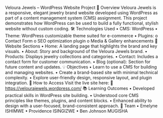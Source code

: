 Veloura Jewels – WordPress Website Project
📖 Overview
Veloura Jewels is a responsive, elegant jewelry brand website developed using WordPress as part of a content management system (CMS) assignment. This project demonstrates how WordPress can be used to build a fully functional, stylish website without custom coding.
🛠️ Technologies Used
•	CMS: WordPress
•	Theme: WordPress customizable theme suited for e-commerce
•	Plugins:
o	Contact Form
o	SEO optimization plugin
o	Media & Gallery enhancements
🎨 Website Sections
•	Home: A landing page that highlights the brand and key visuals.
•	About: Story and background of the Veloura Jewels brand.
•	Products: Displays jewelry collections and categories.
•	Contact: Includes a contact form for customer communication.
•	Blog (optional): Section for future content and updates.
💡 Objectives
•	Learn to use a CMS for building and managing websites.
•	Create a brand-based site with minimal technical complexity.
•	Explore user-friendly design, responsive layout, and plugin integration.
🚀 How to Access
Visit the live site here:
🔗 https://velourajewels.wordpress.com/
📚 Learning Outcomes
•	Developed practical skills in WordPress site building.
•	Understood core CMS principles like themes, plugins, and content blocks.
•	Enhanced ability to design with a user-focused, brand-consistent approach.
👥 Team
•	Emelyne ISHIMWE
•	Providence ISINGIZWE
•	Ben Johnson MUGISHA


